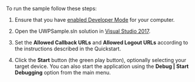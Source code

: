 
To run the sample follow these steps:

1) Ensure that you have [enabled Developer Mode](https://docs.microsoft.com/en-us/windows/uwp/get-started/enable-your-device-for-development) for your computer.

2) Open the UWPSample.sln solution in [Visual Studio 2017](https://www.visualstudio.com/vs/).

3) Set the **Allowed Callback URLs** and **Allowed Logout URLs** according to the instructions described in the Quickstart.

4) Click the **Start** button (the green play button), optionally selecting your target device. You can also start the application using the **Debug | Start Debugging** option from the main menu.

